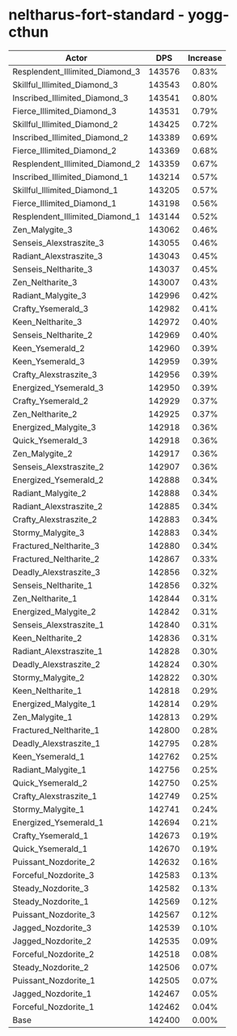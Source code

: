 # neltharus-fort-standard - yogg-cthun
| Actor | DPS | Increase |
|---|:---:|:---:|
|Resplendent_Illimited_Diamond_3|143576|0.83%|
|Skillful_Illimited_Diamond_3|143543|0.80%|
|Inscribed_Illimited_Diamond_3|143541|0.80%|
|Fierce_Illimited_Diamond_3|143531|0.79%|
|Skillful_Illimited_Diamond_2|143425|0.72%|
|Inscribed_Illimited_Diamond_2|143389|0.69%|
|Fierce_Illimited_Diamond_2|143369|0.68%|
|Resplendent_Illimited_Diamond_2|143359|0.67%|
|Inscribed_Illimited_Diamond_1|143214|0.57%|
|Skillful_Illimited_Diamond_1|143205|0.57%|
|Fierce_Illimited_Diamond_1|143198|0.56%|
|Resplendent_Illimited_Diamond_1|143144|0.52%|
|Zen_Malygite_3|143062|0.46%|
|Senseis_Alexstraszite_3|143055|0.46%|
|Radiant_Alexstraszite_3|143043|0.45%|
|Senseis_Neltharite_3|143037|0.45%|
|Zen_Neltharite_3|143007|0.43%|
|Radiant_Malygite_3|142996|0.42%|
|Crafty_Ysemerald_3|142982|0.41%|
|Keen_Neltharite_3|142972|0.40%|
|Senseis_Neltharite_2|142969|0.40%|
|Keen_Ysemerald_2|142960|0.39%|
|Keen_Ysemerald_3|142959|0.39%|
|Crafty_Alexstraszite_3|142956|0.39%|
|Energized_Ysemerald_3|142950|0.39%|
|Crafty_Ysemerald_2|142929|0.37%|
|Zen_Neltharite_2|142925|0.37%|
|Energized_Malygite_3|142918|0.36%|
|Quick_Ysemerald_3|142918|0.36%|
|Zen_Malygite_2|142917|0.36%|
|Senseis_Alexstraszite_2|142907|0.36%|
|Energized_Ysemerald_2|142888|0.34%|
|Radiant_Malygite_2|142888|0.34%|
|Radiant_Alexstraszite_2|142885|0.34%|
|Crafty_Alexstraszite_2|142883|0.34%|
|Stormy_Malygite_3|142883|0.34%|
|Fractured_Neltharite_3|142880|0.34%|
|Fractured_Neltharite_2|142867|0.33%|
|Deadly_Alexstraszite_3|142856|0.32%|
|Senseis_Neltharite_1|142856|0.32%|
|Zen_Neltharite_1|142844|0.31%|
|Energized_Malygite_2|142842|0.31%|
|Senseis_Alexstraszite_1|142840|0.31%|
|Keen_Neltharite_2|142836|0.31%|
|Radiant_Alexstraszite_1|142828|0.30%|
|Deadly_Alexstraszite_2|142824|0.30%|
|Stormy_Malygite_2|142822|0.30%|
|Keen_Neltharite_1|142818|0.29%|
|Energized_Malygite_1|142814|0.29%|
|Zen_Malygite_1|142813|0.29%|
|Fractured_Neltharite_1|142800|0.28%|
|Deadly_Alexstraszite_1|142795|0.28%|
|Keen_Ysemerald_1|142762|0.25%|
|Radiant_Malygite_1|142756|0.25%|
|Quick_Ysemerald_2|142750|0.25%|
|Crafty_Alexstraszite_1|142749|0.25%|
|Stormy_Malygite_1|142741|0.24%|
|Energized_Ysemerald_1|142694|0.21%|
|Crafty_Ysemerald_1|142673|0.19%|
|Quick_Ysemerald_1|142670|0.19%|
|Puissant_Nozdorite_2|142632|0.16%|
|Forceful_Nozdorite_3|142583|0.13%|
|Steady_Nozdorite_3|142582|0.13%|
|Steady_Nozdorite_1|142569|0.12%|
|Puissant_Nozdorite_3|142567|0.12%|
|Jagged_Nozdorite_3|142539|0.10%|
|Jagged_Nozdorite_2|142535|0.09%|
|Forceful_Nozdorite_2|142518|0.08%|
|Steady_Nozdorite_2|142506|0.07%|
|Puissant_Nozdorite_1|142505|0.07%|
|Jagged_Nozdorite_1|142467|0.05%|
|Forceful_Nozdorite_1|142462|0.04%|
|Base|142400|0.00%|
